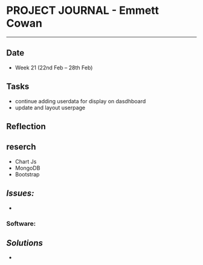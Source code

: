 
# **PROJECT JOURNAL - Emmett Cowan**
----------------------------------------------------------------------

## **Date**
-	Week 21 (22nd Feb – 28th Feb)

## **Tasks**
-   continue adding userdata for display on dasdhboard
-   update and layout userpage

## **Reflection**

## **reserch**
-   Chart Js
-   MongoDB
-   Bootstrap

## **_Issues:_**
-	

### **Software:**

## **_Solutions_**
-	
	
